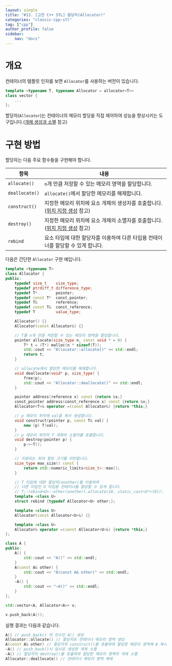 ```yaml
---
layout: single
title: "#13. [고전 C++ STL] 할당자(Allocator)"
categories: "classic-cpp-stl"
tag: ["cpp"]
author_profile: false
sidebar: 
    nav: "docs"
---
```


# 개요

컨테이너의 템플릿 인자를 보면 `Allocator`를 사용하는 버전이 있습니다.

```cpp
template <typename T, typename Allocator = allocator<T>>
class vector {
    ...
};
```

할당자(`Allocator`)는 컨테이너의 메모리 할당을 직접 제어하여 성능을 향상시키는 도구입니다.([개체 생성과 소멸](https://tango1202.github.io/classic-cpp-oop/classic-cpp-oop-new-delete/) 참고)


# 구현 방법

할당자는 다음 주요 함수들을 구현해야 합니다.

|항목|내용|
|--|--|
|`allocate()`|`n`개 만큼 저장할 수 있는 메모리 영역을 할당합니다.|
|`deallocate()`|`allocate()`에서 할당한 메모리를 해제합니다.|
|`construct()`|지정한 메모리 위치에 요소 개체의 생성자를 호출합니다. ([위치 지정 생성](https://tango1202.github.io/classic-cpp-oop/classic-cpp-oop-new-delete/#operator-newptr--placement-new%EC%9C%84%EC%B9%98-%EC%A7%80%EC%A0%95-%EC%83%9D%EC%84%B1) 참고)|
|`destroy()`|지정한 메모리 위치에 요소 개체의 소멸자를 호출합니다.([위치 지정 생성](https://tango1202.github.io/classic-cpp-oop/classic-cpp-oop-new-delete/#operator-newptr--placement-new%EC%9C%84%EC%B9%98-%EC%A7%80%EC%A0%95-%EC%83%9D%EC%84%B1) 참고)|
|`rebind`|요소 타입에 대한 할당자를 이용하여 다른 타입용 컨테이너를 할당할 수 있게 합니다.|

다음은 간단한 `Allocator` 구현 예입니다.

```cpp
template <typename T>
class Allocator {
public:
    typedef size_t    size_type;
    typedef ptrdiff_t difference_type;
    typedef T*        pointer;
    typedef const T*  const_pointer;
    typedef T&        reference;
    typedef const T&  const_reference;
    typedef T         value_type;

    Allocator() {}
    Allocator(const Allocator&) {}

    // T를 n개 만큼 저장할 수 있는 메모리 영역을 할당합니다.
    pointer allocate(size_type n, const void * = 0) {
        T* t = (T*) malloc(n * sizeof(T));
        std::cout << "Allocator::allocate()" << std::endl;
        return t;
    }

    // allocate에서 할당한 메모리를 해제합니다.
    void deallocate(void* p, size_type) {
        free(p);
        std::cout << "Allocator::deallocate()" << std::endl;
    }

    pointer address(reference x) const {return &x;}
    const_pointer address(const_reference x) const {return &x;}
    Allocator<T>& operator =(const Allocator&) {return *this;}

    // p 메모리 위치에 val을 복사 생성합니다. 
    void construct(pointer p, const T& val) { 
        new (p) T(val);
    }
    // p 메모리 위치의 T 개체의 소멸자를 호출합니다.
    void destroy(pointer p) {
        p->~T();
    }

    // 지원되는 최대 할당 크기를 리턴합니다.
    size_type max_size() const {
        return std::numeric_limits<size_t>::max();
    }

    // T 타입에 대한 할당자(another)를 이용하여
    // 다른 타입인 U 타입용 컨테이너를 할당할 수 있게 합니다.
    // T::rebind<U>::other(another).allocate(10, static_cast<U*>(0));
    template <class U>
    struct rebind {typedef Allocator<U> other;};

    template <class U>
    Allocator(const Allocator<U>&) {}

    template <class U>
    Allocator& operator =(const Allocator<U>&) {return *this;}
};

class A {
public:
    A() {
        std::cout << "A()" << std::endl;
    }
    A(const A& other) {
        std::cout << "A(const A& other)" << std::endl;        
    }
    ~A() {
        std::cout << "~A()" << std::endl;     
    }
};

std::vector<A, Allocator<A>> v;

v.push_back(A()); 
```

실행 결과는 다음과 같습니다.

```cpp
A() // push_back() 의 인수인 A() 생성
Allocator::allocate() // 할당자로 컨테이너 메모리 영역 생성
A(const A& other) // 할당자의 construct()를 호출하여 할당한 메모리 영역에 A 복사 생성
~A() // push_back()시 임시로 생성한 개체 소멸
~A() // 할당자의 destroy()를 호출하여 할당한 메모리 영역의 개체 소멸
Allocator::deallocate() // 컨테이너 메모리 영역 해제
```

